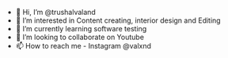 - 👋 Hi, I’m @trushalvaland
- 👀 I’m interested in Content creating, interior design and Editing
- 🌱 I’m currently learning software testing
- 💞️ I’m looking to collaborate on Youtube
- 📫 How to reach me - Instagram @valxnd

<!---
trushalvaland/trushalvaland is a ✨ special ✨ repository because its `README.md` (this file) appears on your GitHub profile.
You can click the Preview link to take a look at your changes.
--->
